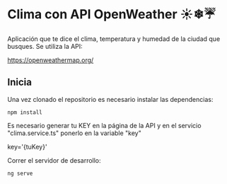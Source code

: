 # Clima con API OpenWeather ☀❄☔

Aplicación que te dice el clima, temperatura y humedad de la ciudad que busques. Se utiliza la API:

https://openweathermap.org/

## Inicia

Una vez clonado el repositorio es necesario instalar las dependencias:

```
npm install
```

Es necesario generar tu KEY en la página de la API y en el servicio "clima.service.ts" ponerlo en la variable "key"

key='{tuKey}'

Correr el servidor de desarrollo:

```
ng serve
```
